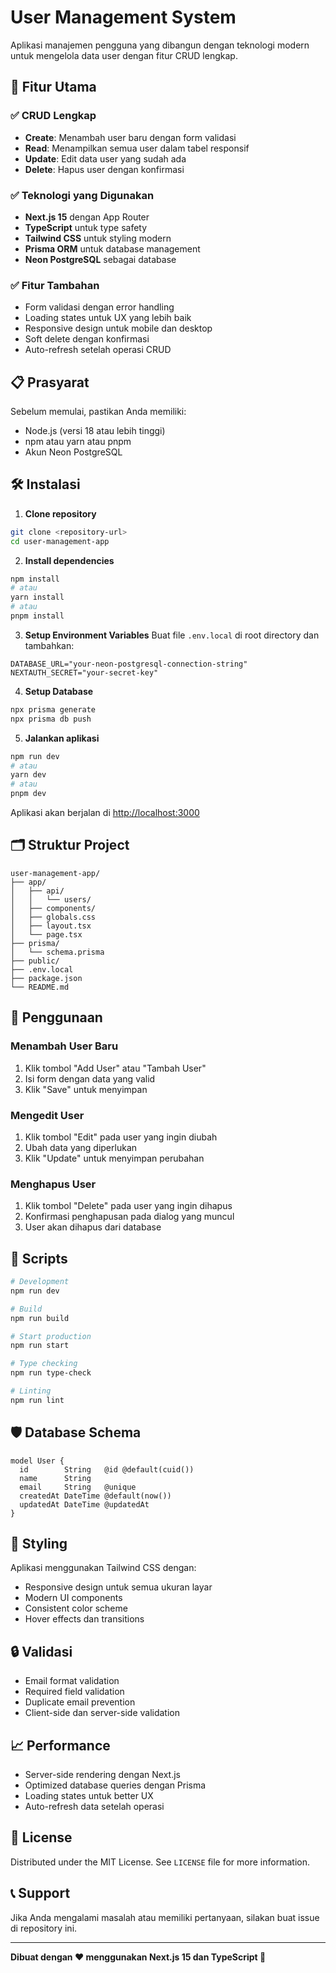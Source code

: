 # User Management System

Aplikasi manajemen pengguna yang dibangun dengan teknologi modern untuk mengelola data user dengan fitur CRUD lengkap.

## 🚀 Fitur Utama

### ✅ CRUD Lengkap
- **Create**: Menambah user baru dengan form validasi
- **Read**: Menampilkan semua user dalam tabel responsif
- **Update**: Edit data user yang sudah ada
- **Delete**: Hapus user dengan konfirmasi

### ✅ Teknologi yang Digunakan
- **Next.js 15** dengan App Router
- **TypeScript** untuk type safety
- **Tailwind CSS** untuk styling modern
- **Prisma ORM** untuk database management
- **Neon PostgreSQL** sebagai database

### ✅ Fitur Tambahan
- Form validasi dengan error handling
- Loading states untuk UX yang lebih baik
- Responsive design untuk mobile dan desktop
- Soft delete dengan konfirmasi
- Auto-refresh setelah operasi CRUD

## 📋 Prasyarat

Sebelum memulai, pastikan Anda memiliki:
- Node.js (versi 18 atau lebih tinggi)
- npm atau yarn atau pnpm
- Akun Neon PostgreSQL

## 🛠️ Instalasi

1. **Clone repository**
```bash
git clone <repository-url>
cd user-management-app
```

2. **Install dependencies**
```bash
npm install
# atau
yarn install
# atau
pnpm install
```

3. **Setup Environment Variables**
Buat file `.env.local` di root directory dan tambahkan:
```env
DATABASE_URL="your-neon-postgresql-connection-string"
NEXTAUTH_SECRET="your-secret-key"
```

4. **Setup Database**
```bash
npx prisma generate
npx prisma db push
```

5. **Jalankan aplikasi**
```bash
npm run dev
# atau
yarn dev
# atau
pnpm dev
```

Aplikasi akan berjalan di [http://localhost:3000](http://localhost:3000)

## 🗂️ Struktur Project

```
user-management-app/
├── app/
│   ├── api/
│   │   └── users/
│   ├── components/
│   ├── globals.css
│   ├── layout.tsx
│   └── page.tsx
├── prisma/
│   └── schema.prisma
├── public/
├── .env.local
├── package.json
└── README.md
```

## 📱 Penggunaan

### Menambah User Baru
1. Klik tombol "Add User" atau "Tambah User"
2. Isi form dengan data yang valid
3. Klik "Save" untuk menyimpan

### Mengedit User
1. Klik tombol "Edit" pada user yang ingin diubah
2. Ubah data yang diperlukan
3. Klik "Update" untuk menyimpan perubahan

### Menghapus User
1. Klik tombol "Delete" pada user yang ingin dihapus
2. Konfirmasi penghapusan pada dialog yang muncul
3. User akan dihapus dari database

## 🔧 Scripts

```bash
# Development
npm run dev

# Build
npm run build

# Start production
npm run start

# Type checking
npm run type-check

# Linting
npm run lint
```

## 🛡️ Database Schema

```prisma
model User {
  id        String   @id @default(cuid())
  name      String
  email     String   @unique
  createdAt DateTime @default(now())
  updatedAt DateTime @updatedAt
}
```

## 🎨 Styling

Aplikasi menggunakan Tailwind CSS dengan:
- Responsive design untuk semua ukuran layar
- Modern UI components
- Consistent color scheme
- Hover effects dan transitions

## 🔒 Validasi

- Email format validation
- Required field validation
- Duplicate email prevention
- Client-side dan server-side validation

## 📈 Performance

- Server-side rendering dengan Next.js
- Optimized database queries dengan Prisma
- Loading states untuk better UX
- Auto-refresh data setelah operasi

## 📄 License

Distributed under the MIT License. See `LICENSE` file for more information.

## 📞 Support

Jika Anda mengalami masalah atau memiliki pertanyaan, silakan buat issue di repository ini.

---

**Dibuat dengan ❤️ menggunakan Next.js 15 dan TypeScript 🗿**